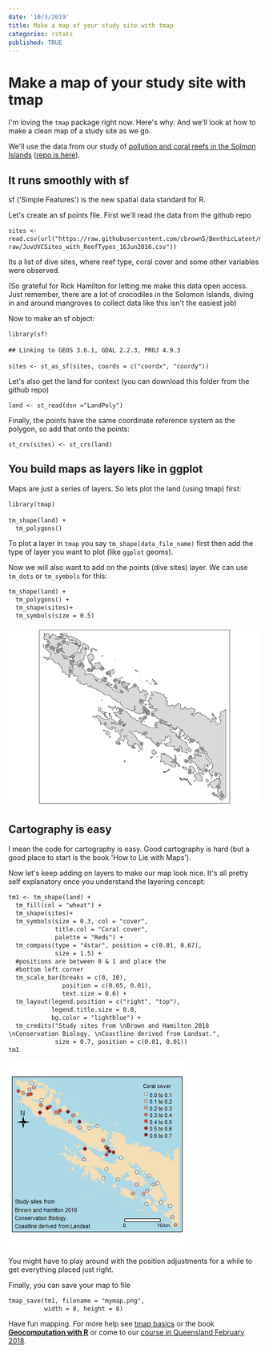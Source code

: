 ```yaml
---
date: '10/3/2019'
title: Make a map of your study site with tmap
categories: rstats
published: TRUE
---
```



Make a map of your study site with tmap
=======================================

I'm loving the `tmap` package right now. Here's why. And we'll look at
how to make a clean map of a study site as we go.

We'll use the data from our study of [pollution and coral reefs in the
Solmon
Islands](https://conbio.onlinelibrary.wiley.com/doi/full/10.1111/cobi.13079?casa_token=Jk3ogcP8Wy4AAAAA%3AVcXbXq2EBCQB8dwQpM8o5ydOsblrsuIAxpwaO4QsuQwacDpNYJsbRi4hPmm64sqvrlmDr-zHmBPt)
([repo is here](https://github.com/cbrown5/BenthicLatent)).

It runs smoothly with sf
------------------------

sf ('Simple Features') is the new spatial data standard for R.

Let's create an sf points file. First we'll read the data from the
github repo

    sites <- read.csv(url("https://raw.githubusercontent.com/cbrown5/BenthicLatent/master/data-raw/JuvUVCSites_with_ReefTypes_16Jun2016.csv"))

Its a list of dive sites, where reef type, coral cover and some other
variables were observed.

(So grateful for Rick Hamilton for letting me make this data open
access. Just remember, there are a lot of crocodiles in the Solomon
Islands, diving in and around mangroves to collect data like this isn't
the easiest job)

Now to make an sf object:

    library(sf)

    ## Linking to GEOS 3.6.1, GDAL 2.2.3, PROJ 4.9.3

    sites <- st_as_sf(sites, coords = c("coordx", "coordy"))

Let's also get the land for context (you can download this folder from
the github repo)

    land <- st_read(dsn ="LandPoly")

Finally, the points have the same coordinate reference system as the
polygon, so add that onto the points:

    st_crs(sites) <- st_crs(land)

You build maps as layers like in ggplot
---------------------------------------

Maps are just a series of layers. So lets plot the land (using tmap)
first:

    library(tmap)

    tm_shape(land) +
      tm_polygons()

To plot a layer in `tmap` you say `tm_shape(data_file_name)` first then
add the type of layer you want to plot (like `ggplot` geoms).

Now we will also want to add on the points (dive sites) layer. We can
use `tm_dots` or `tm_symbols` for this:

    tm_shape(land) +
      tm_polygons() +
      tm_shape(sites)+
      tm_symbols(size = 0.5)

![](study-site-map-tmap_files/figure-markdown_strict/unnamed-chunk-6-1.png)

Cartography is easy
-------------------

I mean the code for cartography is easy. Good cartography is hard (but a
good place to start is the book 'How to Lie with Maps').

Now let's keep adding on layers to make our map look nice. It's all
pretty self explanatory once you understand the layering concept:

    tm1 <- tm_shape(land) +
      tm_fill(col = "wheat") +
      tm_shape(sites)+
      tm_symbols(size = 0.3, col = "cover",
                 title.col = "Coral cover",
                 palette = "Reds") +
      tm_compass(type = "4star", position = c(0.01, 0.67),
                 size = 1.5) +
      #positions are between 0 & 1 and place the
      #bottom left corner
      tm_scale_bar(breaks = c(0, 10),
                   position = c(0.65, 0.01),
                   text.size = 0.6) +
      tm_layout(legend.position = c("right", "top"),
                legend.title.size = 0.8,
                bg.color = "lightblue") +
      tm_credits("Study sites from \nBrown and Hamilton 2018 \nConservation Biology. \nCoastline derived from Landsat.",
                 size = 0.7, position = c(0.01, 0.01))
    tm1

![](study-site-map-tmap_files/figure-markdown_strict/unnamed-chunk-7-1.png)

You might have to play around with the position adjustments for a while
to get everything placed just right.

Finally, you can save your map to file

    tmap_save(tm1, filename = "mymap.png",
              width = 8, height = 8)

Have fun mapping. For more help see [tmap
basics](https://cran.r-project.org/web/packages/tmap/vignettes/tmap-getstarted.html)
or the book [**Geocomputation with
R**](https://geocompr.robinlovelace.net/adv-map.html) or come to our [course in Queensland February 2018](https://smp.uq.edu.au/research/centres/carm/events).
